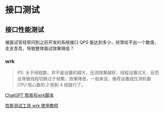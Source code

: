 # 接口测试



## 接口性能测试

被面试官经常问到之前开发的系统接口 QPS 能达到多少，经常给不出一个数值，支支吾吾，导致整体面试效果降低？



### wrk

> PS: 关于线程数，并不是设置的越大，压测效果越好，线程设置过大，反而会导致线程切换过于频繁，效果降低，一般来说，推荐设置成压测机器 CPU 核心数的 2 倍到 4 倍就行了。

[ChatGPT 帮我写wrk脚本](https://anthubtc.github.io/ChatGPT/#/doc2?id=%e4%b8%8d%e4%bc%9a%e5%86%99%e5%8e%8b%e6%b5%8b%e8%84%9a%e6%9c%ac%ef%bc%9fchatgpt)

[性能测试工具 wrk 使用教程](https://www.cnblogs.com/quanxiaoha/p/10661650.html)


